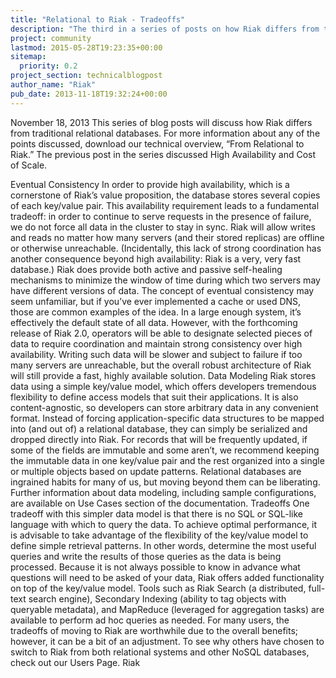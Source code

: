```yaml
---
title: "Relational to Riak - Tradeoffs"
description: "The third in a series of posts on how Riak differs from traditional relational databases."
project: community
lastmod: 2015-05-28T19:23:35+00:00
sitemap:
  priority: 0.2
project_section: technicalblogpost
author_name: "Riak"
pub_date: 2013-11-18T19:32:24+00:00
---
```

November 18, 2013
This series of blog posts will discuss how Riak differs from traditional relational databases. For more information about any of the points discussed, download our technical overview, “From Relational to Riak.” The previous post in the series discussed High Availability and Cost of Scale.

Eventual Consistency
In order to provide high availability, which is a cornerstone of Riak’s value proposition, the database stores several copies of each key/value pair.
This availability requirement leads to a fundamental tradeoff: in order to continue to serve requests in the presence of failure, we do not force all data in the cluster to stay in sync. Riak will allow writes and reads no matter how many servers (and their stored replicas) are offline or otherwise unreachable.
(Incidentally, this lack of strong coordination has another consequence beyond high availability: Riak is a very, very fast database.)
Riak does provide both active and passive self-healing mechanisms to minimize the window of time during which two servers may have different versions of data.
The concept of eventual consistency may seem unfamiliar, but if you’ve ever implemented a cache or used DNS, those are common examples of the idea. In a large enough system, it’s effectively the default state of all data.
However, with the forthcoming release of Riak 2.0, operators will be able to designate selected pieces of data to require coordination and maintain strong consistency over high availability. Writing such data will be slower and subject to failure if too many servers are unreachable, but the overall robust architecture of Riak will still provide a fast, highly available solution.
Data Modeling
Riak stores data using a simple key/value model, which offers developers tremendous flexibility to define access models that suit their applications. It is also content-agnostic, so developers can store arbitrary data in any convenient format.
Instead of forcing application-specific data structures to be mapped into (and out of) a relational database, they can simply be serialized and dropped directly into Riak. For records that will be frequently updated, if some of the fields are immutable and some aren’t, we recommend keeping the immutable data in one key/value pair and the rest organized into a single or multiple objects based on update patterns.
Relational databases are ingrained habits for many of us, but moving beyond them can be liberating. Further information about data modeling, including sample configurations, are available on Use Cases section of the documentation.
Tradeoffs
One tradeoff with this simpler data model is that there is no SQL or SQL-like language with which to query the data.
To achieve optimal performance, it is advisable to take advantage of the flexibility of the key/value model to define simple retrieval patterns. In other words, determine the most useful queries and write the results of those queries as the data is being processed.
Because it is not always possible to know in advance what questions will need to be asked of your data, Riak offers added functionality on top of the key/value model. Tools such as Riak Search (a distributed, full-text search engine), Secondary Indexing (ability to tag objects with queryable metadata), and MapReduce (leveraged for aggregation tasks) are available to perform ad hoc queries as needed.
For many users, the tradeoffs of moving to Riak are worthwhile due to the overall benefits; however, it can be a bit of an adjustment. To see why others have chosen to switch to Riak from both relational systems and other NoSQL databases, check out our Users Page.
Riak
